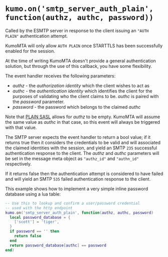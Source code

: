 # `kumo.on('smtp_server_auth_plain', function(authz, authc, password))`

Called by the ESMTP server in response to the client issuing an `"AUTH PLAIN"`
authentication attempt.

KumoMTA will only allow `AUTH PLAIN` once STARTTLS has been successfully
enabled for the session.

At the time of writing KumoMTA doesn't provide a general authentication
solution, but through the use of this callback, you have some flexibility.

The event handler receives the following parameters:

* *authz* - the *authorization identity* which the client wishes to act as
* *authc* - the *authentication identity* which identifies the client for the
  purposes of validating who the client claims to be.  *authc* is paired
  with the *password* parameter.
* *password* - the password which belongs to the claimed *authc*

Note that [PLAIN SASL](https://www.rfc-editor.org/rfc/rfc4616) allows for *authz*
to be empty.  KumoMTA will assume the same value as *authc* in that case, so
this event will always be triggered with that value.

The SMTP server expects the event handler to return a bool value; if it returns
true then it considers the credentials to be valid and will associated the claimed
identities with the session, and yield an SMTP `235` successful authentication
response to the client.  The *authz* and *authc* parameters will be set
in the message meta object as `"authz_id"` and `"authn_id"` respectively.

If it returns false then the authentication attempt is considered to have failed
and will yield an SMTP `535` failed authentication response to the client.

This example shows how to implement a very simple inline password database
using a lua table:

```lua
-- Use this to lookup and confirm a user/password credential
-- used with the http endpoint
kumo.on('smtp_server_auth_plain', function(authz, authc, password)
  local password_database = {
    ['scott'] = 'tiger',
  }
  if password == '' then
    return false
  end
  return password_database[authc] == password
end)
```
